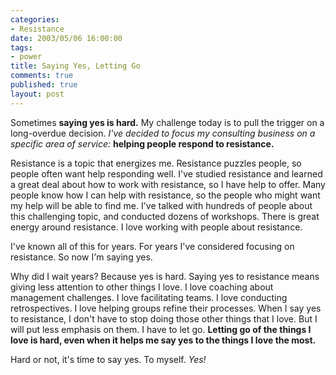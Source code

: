 ```yaml
--- 
categories: 
- Resistance
date: 2003/05/06 16:00:00
tags: 
- power
title: Saying Yes, Letting Go
comments: true
published: true
layout: post
---
```


<p> Sometimes <strong>saying yes is hard.</strong>  My challenge today is to pull the trigger on a long-overdue decision.  <em>I've decided to focus my consulting business on a specific area of service:</em>
<strong>helping people respond to resistance.</strong>
</p>
<p> Resistance is a topic that energizes me.  Resistance puzzles people, so people often want help responding well.  I've studied resistance and learned a great deal about how to work with resistance, so I have help to offer.  Many people know how I can help with resistance, so the people who might want my help will be able to find me.  I've talked with hundreds of people about this challenging topic, and conducted dozens of workshops.  There is great energy around resistance.  I love working with people about resistance. </p>
<p> I've known all of this for years.  For years I've considered focusing on resistance.  So now I'm saying yes. </p>
<p> Why did I wait years?  Because yes is hard.  Saying yes to resistance means giving less attention to other things I love.  I love coaching about management challenges.  I love facilitating teams.  I love conducting retrospectives.  I love helping groups refine their processes.  When I say yes to resistance, I don't have to stop doing those other things that I love.  But I will put less emphasis on them.  I have to let go.  <strong>Letting go of the things I love is hard, even when it helps me say yes to the things I love the most.</strong>
</p>
<p> Hard or not, it's time to say yes.  To myself.  <em>Yes!</em>
</p>

